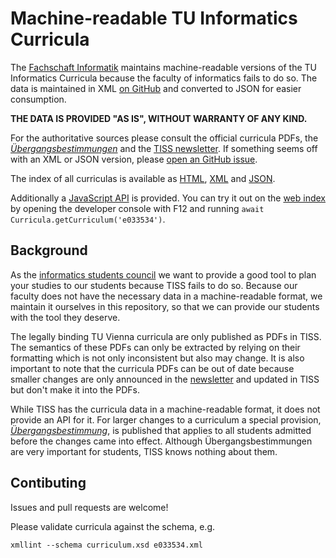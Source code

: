# Machine-readable TU Informatics Curricula

The [Fachschaft Informatik](https://www.fsinf.at/) maintains machine-readable
versions of the TU Informatics Curricula because the faculty of informatics
fails to do so. The data is maintained in XML [on GitHub](https://github.com/fsinf/curricula)
and converted to JSON for easier consumption.

**THE DATA IS PROVIDED "AS IS", WITHOUT WARRANTY OF ANY KIND.**

For the authoritative sources please consult the official curricula PDFs,
the [*Übergangsbestimmungen*][ubs] and the [TISS newsletter][newsletter].
If something seems off with an XML or JSON version, please [open an GitHub issue](https://github.com/fsinf/curricula/issues).

<!--table-->

The index of all curriculas is available as
[HTML](https://www.fsinf.at/files/curricula/),
[XML](https://www.fsinf.at/files/curricula/index.xml) and
[JSON](https://www.fsinf.at/files/curricula/index.json).

Additionally a [JavaScript API](https://www.fsinf.at/files/curricula/api.js) is provided.
You can try it out on the [web index](https://www.fsinf.at/files/curricula/)
by opening the developer console with F12 and running `await Curricula.getCurriculum('e033534')`.

## Background

As the [informatics students council](https://www.fsinf.at/) we want to provide
a good tool to plan your studies to our students because TISS fails to do so.
Because our faculty does not have the necessary data in a machine-readable
format, we maintain it ourselves in this repository, so that we can provide our
students with the tool they deserve.

The legally binding TU Vienna curricula are only published as PDFs in TISS.
The semantics of these PDFs can only be extracted by relying on their
formatting which is not only inconsistent but also may change.
It is also important to note that the curricula PDFs can be out of date
because smaller changes are only announced in the [newsletter][newsletter]
and updated in TISS but don't make it into the PDFs.

While TISS has the curricula data in a machine-readable format, it does not
provide an API for it.  For larger changes to a curriculum a special provision,
[*Übergangsbestimmung*][ubs],
is published that applies to all students admitted before the changes came into
effect.  Although Übergangsbestimmungen are very important for students, TISS
knows nothing about them.

[ubs]: http://www.informatik.tuwien.ac.at/studium/angebot/studienplaene
[newsletter]: https://tiss.tuwien.ac.at/mbl/main/

## Contibuting

Issues and pull requests are welcome!

Please validate curricula against the schema, e.g.

	xmllint --schema curriculum.xsd e033534.xml
